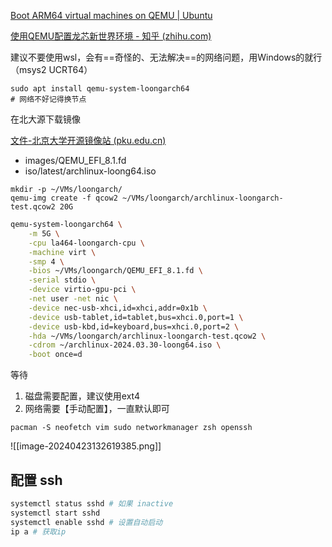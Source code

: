 [Boot ARM64 virtual machines on QEMU | Ubuntu](https://ubuntu.com/server/docs/boot-arm64-virtual-machines-on-qemu)

[使用QEMU配置龙芯新世界环境 - 知乎 (zhihu.com)](https://zhuanlan.zhihu.com/p/626169693)

建议不要使用wsl，会有==奇怪的、无法解决==的网络问题，用Windows的就行（msys2 UCRT64）

```shell
sudo apt install qemu-system-loongarch64
# 网络不好记得换节点
```

在北大源下载镜像

[文件-北京大学开源镜像站 (pku.edu.cn)](https://mirrors.pku.edu.cn/loongarch/archlinux/images/)

- images/QEMU_EFI_8.1.fd
- iso/latest/archlinux-loong64.iso

```shell
mkdir -p ~/VMs/loongarch/
qemu-img create -f qcow2 ~/VMs/loongarch/archlinux-loongarch-test.qcow2 20G
```

```bash
qemu-system-loongarch64 \
    -m 5G \
    -cpu la464-loongarch-cpu \
    -machine virt \
    -smp 4 \
    -bios ~/VMs/loongarch/QEMU_EFI_8.1.fd \
    -serial stdio \
    -device virtio-gpu-pci \
    -net user -net nic \
    -device nec-usb-xhci,id=xhci,addr=0x1b \
    -device usb-tablet,id=tablet,bus=xhci.0,port=1 \
    -device usb-kbd,id=keyboard,bus=xhci.0,port=2 \
    -hda ~/VMs/loongarch/archlinux-loongarch-test.qcow2 \
    -cdrom ~/archlinux-2024.03.30-loong64.iso \
    -boot once=d
```

等待

1. 磁盘需要配置，建议使用ext4
2. 网络需要【手动配置】，一直默认即可

```shell
pacman -S neofetch vim sudo networkmanager zsh openssh
```

![[image-20240423132619385.png]]

## 配置 ssh

```bash
systemctl status sshd # 如果 inactive
systemctl start sshd
systemctl enable sshd # 设置自动启动
ip a # 获取ip
```

